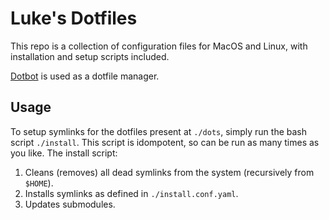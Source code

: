 # Luke's Dotfiles

This repo is a collection of configuration files for MacOS and Linux, with installation
and setup scripts included.

[Dotbot](https://github.com/anishathalye/dotbot/tree/b8891c5fb72485316fba54d2c1310320c9ebf4d5f)
is used as a dotfile manager.

## Usage 

To setup symlinks for the dotfiles present at `./dots`, simply run the bash script 
`./install`. This script is idompotent, so can be run as many times as you like.
The install script:

1. Cleans (removes) all dead symlinks from the system (recursively from `$HOME`).
2. Installs symlinks as defined in `./install.conf.yaml`.
3. Updates submodules.
